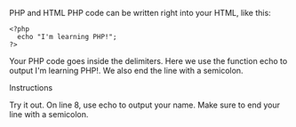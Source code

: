 PHP and HTML
PHP code can be written right into your HTML, like this:

<body>
  <p>

    <?php
      echo "I'm learning PHP!";
    ?>

  </p>
</body>
Your PHP code goes inside the <?php and ?> delimiters. Here we use the function echo to output I'm learning PHP!. We also end the line with a semicolon.

Instructions

Try it out. On line 8, use echo to output your name. Make sure to end your line with a semicolon.
